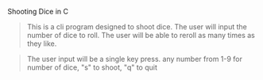 Shooting Dice in C
> This is a cli program designed to shoot dice.
> The user will input the number of dice to roll.
> The user will be able to reroll as many times as they like.

>The user input will be a single key press. any number from 1-9 for number of dice,
> "s" to shoot, "q" to quit
